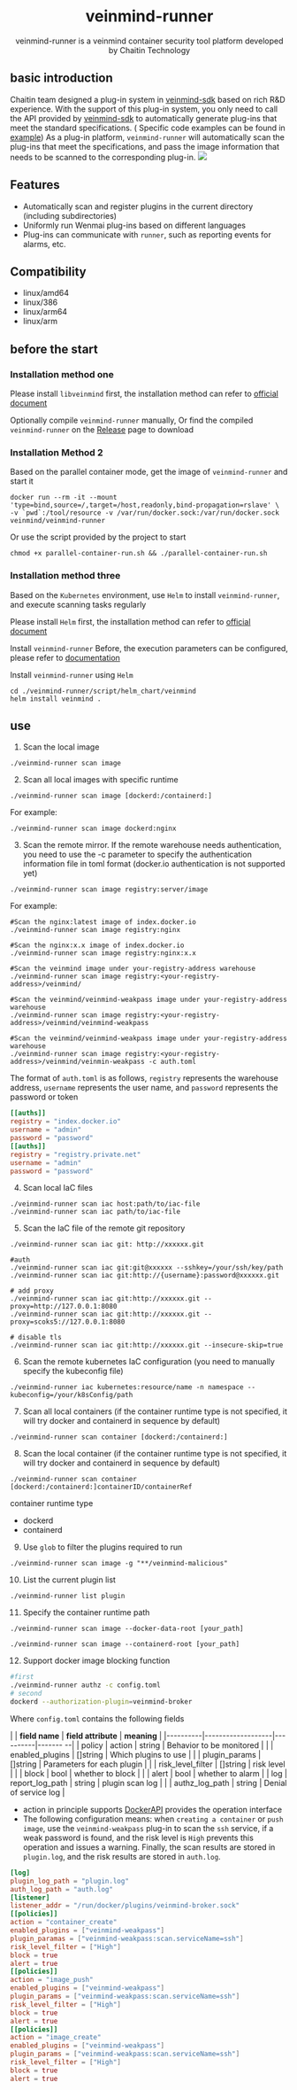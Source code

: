 <h1 align="center"> veinmind-runner </h1>

<p align="center">
veinmind-runner is a veinmind container security tool platform developed by Chaitin Technology
</p>

## basic introduction

Chaitin team designed a plug-in system in [veinmind-sdk]() based on rich R&D experience. With the support of this plug-in system, you only need to call the API provided by [veinmind-sdk]() to automatically generate plug-ins that meet the standard specifications. (
Specific code examples can be found in [example](./example))
As a plug-in platform, `veinmind-runner` will automatically scan the plug-ins that meet the specifications, and pass the image information that needs to be scanned to the corresponding plug-in.
![](https://dinfinite.oss-cn-beijing.aliyuncs.com/image/20220321150601.png)

## Features

- Automatically scan and register plugins in the current directory (including subdirectories)
- Uniformly run Wenmai plug-ins based on different languages
- Plug-ins can communicate with `runner`, such as reporting events for alarms, etc.

## Compatibility

- linux/amd64
- linux/386
- linux/arm64
- linux/arm

## before the start

### Installation method one

Please install `libveinmind` first, the installation method can refer to [official document](https://github.com/chaitin/libveinmind)

Optionally compile `veinmind-runner` manually,
Or find the compiled `veinmind-runner` on the [Release](https://github.com/chaitin/veinmind-tools/releases) page to download

### Installation Method 2

Based on the parallel container mode, get the image of `veinmind-runner` and start it

```
docker run --rm -it --mount 'type=bind,source=/,target=/host,readonly,bind-propagation=rslave' \
-v `pwd`:/tool/resource -v /var/run/docker.sock:/var/run/docker.sock veinmind/veinmind-runner
```

Or use the script provided by the project to start

```
chmod +x parallel-container-run.sh && ./parallel-container-run.sh
```

### Installation method three

Based on the `Kubernetes` environment, use `Helm` to install `veinmind-runner`, and execute scanning tasks regularly

Please install `Helm` first, the installation method can refer to [official document](https://helm.sh/zh/docs/intro/install/)

Install `veinmind-runner`
Before, the execution parameters can be configured, please refer to [documentation](https://github.com/chaitin/veinmind-tools/blob/master/veinmind-runner/script/helm_chart/README.md)

Install `veinmind-runner` using `Helm`

```
cd ./veinmind-runner/script/helm_chart/veinmind
helm install veinmind .
```

## use

1. Scan the local image

```shell
./veinmind-runner scan image 
```

2. Scan all local images with specific runtime

```shell
./veinmind-runner scan image [dockerd:/containerd:]
```

For example: 
```shell
./veinmind-runner scan image dockerd:nginx
```

3. Scan the remote mirror. If the remote warehouse needs authentication, you need to use the -c parameter to specify the authentication information file in toml format (docker.io authentication is not supported yet)

```shell
./veinmind-runner scan image registry:server/image
```
For example:
```shell
#Scan the nginx:latest image of index.docker.io
./veinmind-runner scan image registry:nginx
```

```shell
#Scan the nginx:x.x image of index.docker.io
./veinmind-runner scan image registry:nginx:x.x
```

```shell
#Scan the veinmind image under your-registry-address warehouse
./veinmind-runner scan image registry:<your-registry-address>/veinmind/
```

```shell
#Scan the veinmind/veinmind-weakpass image under your-registry-address warehouse
./veinmind-runner scan image registry:<your-registry-address>/veinmind/veinmind-weakpass
```

```shell
#Scan the veinmind/veinmind-weakpass image under your-registry-address warehouse
./veinmind-runner scan image registry:<your-registry-address>/veinmind/veinmin-weakpass -c auth.toml
```

The format of `auth.toml` is as follows, `registry` represents the warehouse address, `username` represents the user name, and `password` represents the password or token

```toml
[[auths]]
registry = "index.docker.io"
username = "admin"
password = "password"
[[auths]]
registry = "registry.private.net"
username = "admin"
password = "password"
```

4. Scan local IaC files

```shell
./veinmind-runner scan iac host:path/to/iac-file
./veinmind-runner scan iac path/to/iac-file
```

5. Scan the IaC file of the remote git repository

```shell
./veinmind-runner scan iac git: http://xxxxxx.git
```
```shell
#auth
./veinmind-runner scan iac git:git@xxxxxx --sshkey=/your/ssh/key/path
./veinmind-runner scan iac git:http://{username}:password@xxxxxx.git
```
```shell
# add proxy
./veinmind-runner scan iac git:http://xxxxxx.git --proxy=http://127.0.0.1:8080
./veinmind-runner scan iac git:http://xxxxxx.git --proxy=scoks5://127.0.0.1:8080
```
```shell
# disable tls
./veinmind-runner scan iac git:http://xxxxxx.git --insecure-skip=true
```

6. Scan the remote kubernetes IaC configuration (you need to manually specify the kubeconfig file)

```
./veinmind-runner iac kubernetes:resource/name -n namespace --kubeconfig=/your/k8sConfig/path
```

7. Scan all local containers (if the container runtime type is not specified, it will try docker and containerd in sequence by default)

```
./veinmind-runner scan container [dockerd:/containerd:]
```

8. Scan the local container (if the container runtime type is not specified, it will try docker and containerd in sequence by default)

```
./veinmind-runner scan container [dockerd:/containerd:]containerID/containerRef
```
container runtime type

- dockerd
- containerd

9. Use `glob` to filter the plugins required to run

```
./veinmind-runner scan image -g "**/veinmind-malicious"
```

10. List the current plugin list

```
./veinmind-runner list plugin
```

11. Specify the container runtime path

```
./veinmind-runner scan image --docker-data-root [your_path]
```

```
./veinmind-runner scan image --containerd-root [your_path]
```

12. Support docker image blocking function

```bash
#first
./veinmind-runner authz -c config.toml
# second
dockerd --authorization-plugin=veinmind-broker
```

Where `config.toml` contains the following fields

| | **field name** | **field attribute** | **meaning** |
|----------|-------------------|----------|------- --|
| policy | action | string | Behavior to be monitored |
| | enabled_plugins | []string | Which plugins to use |
| | plugin_params | []string | Parameters for each plugin |
| | risk_level_filter | []string | risk level |
| | block | bool | whether to block |
| | alert | bool | whether to alarm |
| log | report_log_path | string | plugin scan log |
| | authz_log_path | string | Denial of service log |

- action in principle supports [DockerAPI](https://docs.docker.com/engine/api/v1.41/#operation/) provides the operation interface
- The following configuration means: when `creating a container` or `push image`, use the `veinmind-weakpass` plug-in to scan the `ssh` service, if a weak password is found, and the risk level is `High`
  prevents this operation and issues a warning. Finally, the scan results are stored in `plugin.log`, and the risk results are stored in `auth.log`.

```toml
[log]
plugin_log_path = "plugin.log"
auth_log_path = "auth.log"
[listener]
listener_addr = "/run/docker/plugins/veinmind-broker.sock"
[[policies]]
action = "container_create"
enabled_plugins = ["veinmind-weakpass"]
plugin_paramas = ["veinmind-weakpass:scan.serviceName=ssh"]
risk_level_filter = ["High"]
block = true
alert = true
[[policies]]
action = "image_push"
enabled_plugins = ["veinmind-weakpass"]
plugin_params = ["veinmind-weakpass:scan.serviceName=ssh"]
risk_level_filter = ["High"]
block = true
alert = true
[[policies]]
action = "image_create"
enabled_plugins = ["veinmind-weakpass"]
plugin_params = ["veinmind-weakpass:scan.serviceName=ssh"]
risk_level_filter = ["High"]
block = true
alert = true
```